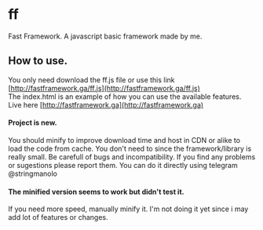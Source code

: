 # ff
Fast Framework. A javascript basic framework made by me.

## How to use.
You only need download the ff.js file or use this link [http://fastframework.ga/ff.js](http://fastframework.ga/ff.js)  
The index.html is an example of how you can use the available features.
Live here [http://fastframework.ga](http://fastframework.ga)

#### Project is new.
You should minify to improve download time and host in CDN or alike to load the code from cache. 
You don't need to since the framework/library is really small. Be carefull of bugs and incompatibility. If you find any problems or sugestions please report them. You can do it directly using telegram @stringmanolo

#### The minified version seems to work but didn't test it.
If you need more speed, manually minify it. I'm not doing it yet since i may add lot of features or changes.
